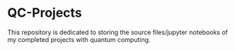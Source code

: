 # QC-Projects
This repository is dedicated to storing the source files/jupyter notebooks of my completed projects with quantum computing.
